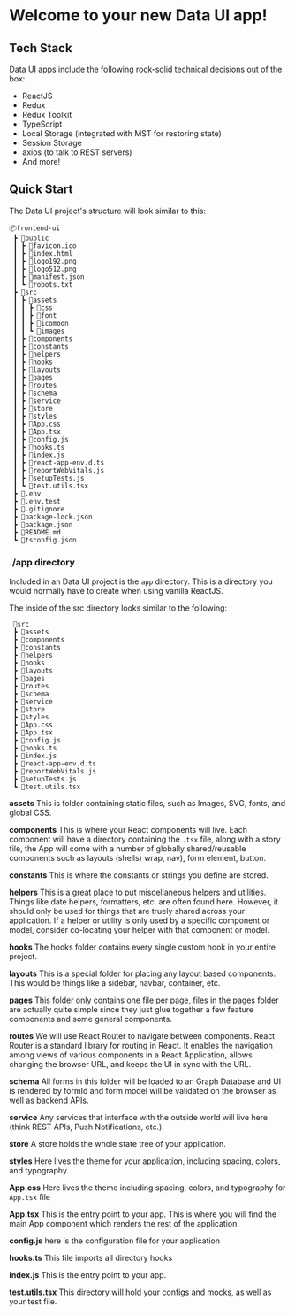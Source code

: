 # Welcome to your new Data UI app!

## Tech Stack

Data UI apps include the following rock-solid technical decisions out of the box:

- ReactJS
- Redux
- Redux Toolkit
- TypeScript
- Local Storage (integrated with MST for restoring state)
- Session Storage
- axios (to talk to REST servers)
- And more!

## Quick Start

The Data UI project's structure will look similar to this:

```
📦frontend-ui  
 ┣ 📂public
 ┃ ┣ 📜favicon.ico
 ┃ ┣ 📜index.html
 ┃ ┣ 📜logo192.png
 ┃ ┣ 📜logo512.png
 ┃ ┣ 📜manifest.json
 ┃ ┗ 📜robots.txt
 ┣ 📂src
 ┃ ┣ 📂assets
 ┃ ┃ ┣ 📂css 
 ┃ ┃ ┣ 📂font 
 ┃ ┃ ┣ 📂icomoon 
 ┃ ┃ ┗ 📂images 
 ┃ ┣ 📂components 
 ┃ ┣ 📂constants
 ┃ ┣ 📂helpers
 ┃ ┣ 📂hooks
 ┃ ┣ 📂layouts
 ┃ ┣ 📂pages
 ┃ ┣ 📂routes 
 ┃ ┣ 📂schema 
 ┃ ┣ 📂service 
 ┃ ┣ 📂store 
 ┃ ┣ 📂styles 
 ┃ ┣ 📜App.css
 ┃ ┣ 📜App.tsx
 ┃ ┣ 📜config.js
 ┃ ┣ 📜hooks.ts
 ┃ ┣ 📜index.js
 ┃ ┣ 📜react-app-env.d.ts
 ┃ ┣ 📜reportWebVitals.js
 ┃ ┣ 📜setupTests.js
 ┃ ┗ 📜test.utils.tsx
 ┣ 📜.env
 ┣ 📜.env.test
 ┣ 📜.gitignore
 ┣ 📜package-lock.json
 ┣ 📜package.json
 ┣ 📜README.md
 ┗ 📜tsconfig.json

```

### ./app directory

Included in an Data UI project is the `app` directory. This is a directory you would normally have to create when using vanilla ReactJS.

The inside of the src directory looks similar to the following:

```
 📂src
 ┣ 📂assets
 ┣ 📂components 
 ┣ 📂constants
 ┣ 📂helpers
 ┣ 📂hooks
 ┣ 📂layouts
 ┣ 📂pages
 ┣ 📂routes 
 ┣ 📂schema 
 ┣ 📂service 
 ┣ 📂store 
 ┣ 📂styles 
 ┣ 📜App.css
 ┣ 📜App.tsx
 ┣ 📜config.js
 ┣ 📜hooks.ts
 ┣ 📜index.js
 ┣ 📜react-app-env.d.ts
 ┣ 📜reportWebVitals.js
 ┣ 📜setupTests.js
 ┗ 📜test.utils.tsx
```

**assets**
This is folder containing static files, such as Images, SVG, fonts, and global CSS.

**components**
This is where your React components will live. Each component will have a directory containing the `.tsx` file, along with a story file, the App will come with a number of globally shared/reusable components such as layouts (shells) wrap, nav), form element, button.

**constants**
This is where the constants or strings you define are stored.

**helpers**
This is a great place to put miscellaneous helpers and utilities. Things like date helpers, formatters, etc. are often found here. However, it should only be used for things that are truely shared across your application. If a helper or utility is only used by a specific component or model, consider co-locating your helper with that component or model.

**hooks**
The hooks folder contains every single custom hook in your entire project.

**layouts**
This is a special folder for placing any layout based components. This would be things like a sidebar, navbar, container, etc.

**pages**
This folder only contains one file per page, files in the pages folder are actually quite simple since they just glue together a few feature components and some general components.

**routes**
We will use React Router to navigate between components. React Router is a standard library for routing in React. It enables the navigation among views of various components in a React Application, allows changing the browser URL, and keeps the UI in sync with the URL.

**schema**
All forms in this folder will be loaded to an Graph Database and UI is rendered by formId and form model will be validated on the browser as well as backend APIs.

**service**
Any services that interface with the outside world will live here (think REST APIs, Push Notifications, etc.).

**store**
A store holds the whole state tree of your application.

**styles**
Here lives the theme for your application, including spacing, colors, and typography.

**App.css**
Here lives the theme including spacing, colors, and typography for `App.tsx` file

**App.tsx**
This is the entry point to your app. This is where you will find the main App component which renders the rest of the application.

**config.js**
here is the configuration file for your application

**hooks.ts**
This file imports all directory hooks

**index.js**
This is the entry point to your app.

**test.utils.tsx**
This directory will hold your configs and mocks, as well as your test file.